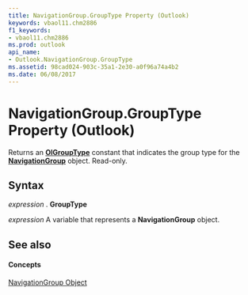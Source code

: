 ```yaml
---
title: NavigationGroup.GroupType Property (Outlook)
keywords: vbaol11.chm2886
f1_keywords:
- vbaol11.chm2886
ms.prod: outlook
api_name:
- Outlook.NavigationGroup.GroupType
ms.assetid: 98cad024-903c-35a1-2e30-a0f96a74a4b2
ms.date: 06/08/2017
---
```



# NavigationGroup.GroupType Property (Outlook)

Returns an  **[OlGroupType](Outlook.OlGroupType.md)** constant that indicates the group type for the **[NavigationGroup](Outlook.NavigationGroup.md)** object. Read-only.


## Syntax

 _expression_ . **GroupType**

 _expression_ A variable that represents a **NavigationGroup** object.


## See also


#### Concepts


[NavigationGroup Object](Outlook.NavigationGroup.md)

